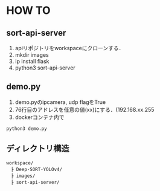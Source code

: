 # HOW TO

## sort-api-server

1. apiリポジトリをworkspaceにクローンする．
2. mkdir images
3. ip install flask
4. python3 sort-api-server

## demo.py
1. demo.pyのipcamera, udp flagをTrue
2. 76行目のアドレスを任意の値(xx)にする．(192.168.xx.255
3. dockerコンテナ内で 

```
python3 demo.py
```

## ディレクトリ構造
```
workspace/
　├ Deep-SORT-YOLOv4/
　├ images/
　├ sort-api-server/
```